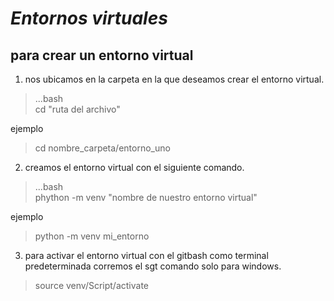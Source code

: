 # *Entornos virtuales*
## **para crear un entorno virtual**
1. nos ubicamos en la carpeta en la que deseamos crear el entorno virtual.
    
> ...bash                                 
cd "ruta del archivo"

ejemplo
> cd nombre_carpeta/entorno_uno

2. creamos el entorno virtual con el siguiente comando.

> ...bash                  
phython -m venv "nombre de nuestro entorno virtual"

ejemplo
> python -m venv mi_entorno

3. para activar el entorno virtual con el gitbash como terminal predeterminada corremos el sgt comando solo para windows.
> source venv/Script/activate
